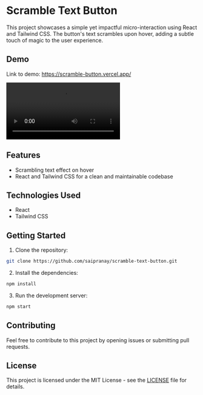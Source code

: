 # Scramble Text Button

This project showcases a simple yet impactful micro-interaction using React and Tailwind CSS. The button's text scrambles upon hover, adding a subtle touch of magic to the user experience.

## Demo

Link to demo: https://scramble-button.vercel.app/

<video src="Screen%20Recording%202023-11-08%20at%205.24.37%E2%80%AFPM.mp4" controls title="scramble button animation demo"></video>

## Features

- Scrambling text effect on hover
- React and Tailwind CSS for a clean and maintainable codebase


## Technologies Used

- React
- Tailwind CSS

## Getting Started

1. Clone the repository:

```bash
git clone https://github.com/saipranay/scramble-text-button.git
```

2. Install the dependencies:

```bash
npm install
```

3. Run the development server:

```bash
npm start
```

## Contributing

Feel free to contribute to this project by opening issues or submitting pull requests.

## License

This project is licensed under the MIT License - see the [LICENSE](LICENSE) file for details.
```
